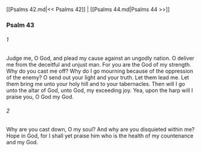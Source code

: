 [[Psalms 42.md|<< Psalms 42]]  |  [[Psalms 44.md|Psalms 44 >>]]

### Psalm 43
###### 1
Judge me, O God, and plead my cause against an ungodly nation. O deliver me from the deceitful and unjust man. For you are the God of my strength. Why do you cast me off? Why do I go mourning because of the oppression of the enemy? O send out your light and your truth. Let them lead me. Let them bring me unto your holy hill and to your tabernacles. Then will I go unto the altar of God, unto God, my exceeding joy. Yea, upon the harp will I praise you, O God my God.

###### 2
Why are you cast down, O my soul? And why are you disquieted within me? Hope in God, for I shall yet praise him who is the health of my countenance and my God.